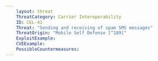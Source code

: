 ```yaml
---
    layout: threat
    ThreatCategory: Carrier Interoperability
    ID: CEL-41
    Threat: "Sending and receiving of spam SMS messages"
    ThreatOrigin: "Mobile Self Defense [^189]"
    ExploitExample:
    CVEExample:
    PossibleCountermeasures:
---
```

